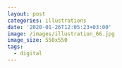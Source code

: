 ```yaml
---
layout: post
categories: illustrations
date: '2020-01-26T12:05:23+03:00'
image: /images/illustration_66.jpg
image_size: 550x550
tags:
  - digital
---
```

